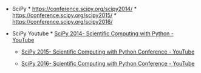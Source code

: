   *   SciPy
    * https://conference.scipy.org/scipy2014/
    * https://conference.scipy.org/scipy2015/
    * https://conference.scipy.org/scipy2016/

  * SciPy Youtube
    * [SciPy 2014- Scientific Computing with Python - YouTube](https://www.youtube.com/playlist?list=PLYx7XA2nY5GfuhCvStxgbynFNrxr3VFog) 
 
    * [SciPy 2015- Scientific Computing with Python Conference - YouTube](https://www.youtube.com/playlist?list=PLYx7XA2nY5Gcpabmu61kKcToLz0FapmHu)  

    * [SciPy 2016- Scientific Computing with Python Conference - YouTube](https://www.youtube.com/playlist?list=PLYx7XA2nY5Gf37zYZMw6OqGFRPjB1jCy6)







